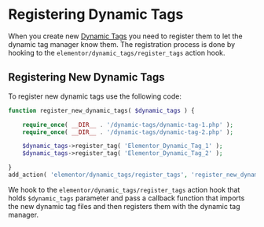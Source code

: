 # Registering Dynamic Tags

When you create new [Dynamic Tags](/dynamic-tags/) you need to register them to let the dynamic tag manager know them. The registration process is done by hooking to the `elementor/dynamic_tags/register_tags` action hook.

## Registering New Dynamic Tags

To register new dynamic tags use the following code:

```php
function register_new_dynamic_tags( $dynamic_tags ) {

	require_once( __DIR__ . '/dynamic-tags/dynamic-tag-1.php' );
	require_once( __DIR__ . '/dynamic-tags/dynamic-tag-2.php' );

	$dynamic_tags->register_tag( 'Elementor_Dynamic_Tag_1' );
	$dynamic_tags->register_tag( 'Elementor_Dynamic_Tag_2' );

}
add_action( 'elementor/dynamic_tags/register_tags', 'register_new_dynamic_tags' );
```

We hook to the `elementor/dynamic_tags/register_tags` action hook that holds `$dynamic_tags` parameter and pass a callback function that imports the new dynamic tag files and then registers them with the dynamic tag manager.
